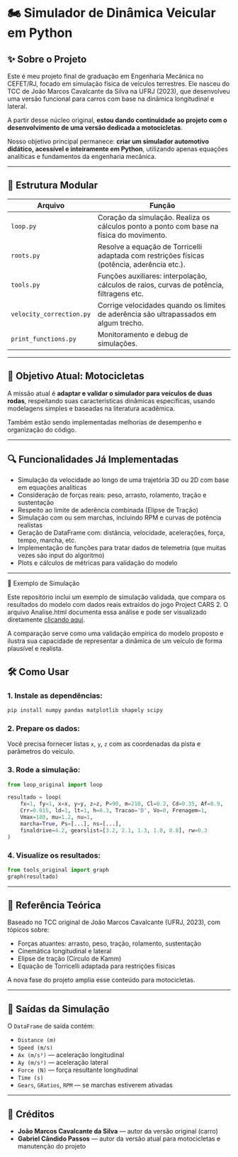 # 🏍️ Simulador de Dinâmica Veicular em Python

## ✨ Sobre o Projeto

Este é meu projeto final de graduação em Engenharia Mecânica no CEFET/RJ, focado em simulação física de veículos terrestres. Ele nasceu do TCC de João Marcos Cavalcante da Silva na UFRJ (2023), que desenvolveu uma versão funcional para carros com base na dinâmica longitudinal e lateral.

A partir desse núcleo original, **estou dando continuidade ao projeto com o desenvolvimento de uma versão dedicada a motocicletas**.

Nosso objetivo principal permanece: **criar um simulador automotivo didático, acessível e inteiramente em Python**, utilizando apenas equações analíticas e fundamentos da engenharia mecânica.

---

## 🧩 Estrutura Modular

| Arquivo                  | Função                                                                                      |
| ------------------------ | ------------------------------------------------------------------------------------------- |
| `loop.py`                | Coração da simulação. Realiza os cálculos ponto a ponto com base na física do movimento.    |
| `roots.py`               | Resolve a equação de Torricelli adaptada com restrições físicas (potência, aderência etc.). |
| `tools.py`               | Funções auxiliares: interpolação, cálculos de raios, curvas de potência, filtragens etc.    |
| `velocity_correction.py` | Corrige velocidades quando os limites de aderência são ultrapassados em algum trecho.       |
| `print_functions.py`     | Monitoramento e debug de simulações.                                                        |

---

## 🎯 Objetivo Atual: Motocicletas

A missão atual é **adaptar e validar o simulador para veículos de duas rodas**, respeitando suas características dinâmicas específicas, usando modelagens simples e baseadas na literatura acadêmica.

Também estão sendo implementadas melhorias de desempenho e organização do código.

---

## 🔍 Funcionalidades Já Implementadas

* Simulação da velocidade ao longo de uma trajetória 3D ou 2D com base em equações analíticas
* Consideração de forças reais: peso, arrasto, rolamento, tração e sustentação
* Respeito ao limite de aderência combinada (Elipse de Tração)
* Simulação com ou sem marchas, incluindo RPM e curvas de potência realistas
* Geração de DataFrame com: distância, velocidade, acelerações, força, tempo, marcha, etc.
* Implementação de funções para tratar dados de telemetria (que muitas vezes são input do algoritmo)
* Plots e cálculos de métricas para validação do modelo

---

🧪 Exemplo de Simulação

Este repositório inclui um exemplo de simulação validada, que compara os resultados do modelo com dados reais extraídos do jogo Project CARS 2. O arquivo Analise.html documenta essa análise e pode ser visualizado diretamente [clicando aqui](./Analise.html). 

A comparação serve como uma validação empírica do modelo proposto e ilustra sua capacidade de representar a dinâmica de um veículo de forma plausível e realista.

## 🛠 Como Usar

### 1. Instale as dependências:

```bash
pip install numpy pandas matplotlib shapely scipy
```

### 2. Prepare os dados:

Você precisa fornecer listas `x`, `y`, `z` com as coordenadas da pista e parâmetros do veículo.

### 3. Rode a simulação:

```python
from loop_original import loop

resultado = loop(
    fx=1, fy=1, x=x, y=y, z=z, P=90, m=210, Cl=0.2, Cd=0.35, Af=0.9,
    Crr=0.015, ld=1, lt=1, h=0.3, Tracao='D', Vo=0, Frenagem=1,
    Vmax=180, mu=1.2, nu=1,
    marcha=True, Ps=[...], ns=[...],
    finaldrive=4.2, gearslist=[3.2, 2.1, 1.3, 1.0, 0.8], rw=0.3
)
```

### 4. Visualize os resultados:

```python
from tools_original import graph
graph(resultado)
```

---

## 📘 Referência Teórica

Baseado no TCC original de João Marcos Cavalcante (UFRJ, 2023), com tópicos sobre:

* Forças atuantes: arrasto, peso, tração, rolamento, sustentação
* Cinemática longitudinal e lateral
* Elipse de tração (Círculo de Kamm)
* Equação de Torricelli adaptada para restrições físicas

A nova fase do projeto amplia esse conteúdo para motocicletas.

---

## 🧪 Saídas da Simulação

O `DataFrame` de saída contém:

* `Distance (m)`
* `Speed (m/s)`
* `Ax (m/s²)` — aceleração longitudinal
* `Ay (m/s²)` — aceleração lateral
* `Force (N)` — força resultante longitudinal
* `Time (s)`
* `Gears`, `GRatios`, `RPM` — se marchas estiverem ativadas

---

## 👤 Créditos

* **João Marcos Cavalcante da Silva** — autor da versão original (carro)
* **Gabriel Cândido Passos** — autor da versão atual para motocicletas e manutenção do projeto
